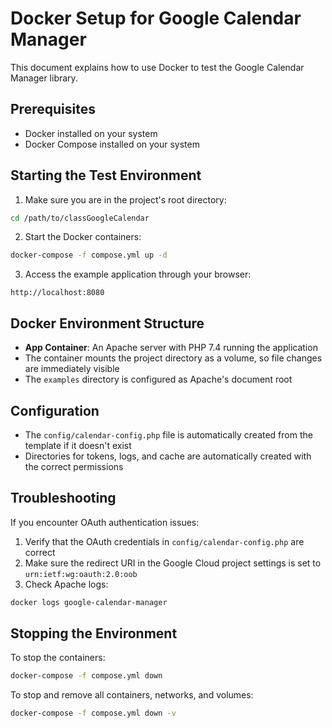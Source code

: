 # Docker Setup for Google Calendar Manager

This document explains how to use Docker to test the Google Calendar Manager library.

## Prerequisites

- Docker installed on your system
- Docker Compose installed on your system

## Starting the Test Environment

1. Make sure you are in the project's root directory:

```bash
cd /path/to/classGoogleCalendar
```

2. Start the Docker containers:

```bash
docker-compose -f compose.yml up -d
```

3. Access the example application through your browser:

```
http://localhost:8080
```

## Docker Environment Structure

- **App Container**: An Apache server with PHP 7.4 running the application
- The container mounts the project directory as a volume, so file changes are immediately visible
- The `examples` directory is configured as Apache's document root

## Configuration

- The `config/calendar-config.php` file is automatically created from the template if it doesn't exist
- Directories for tokens, logs, and cache are automatically created with the correct permissions

## Troubleshooting

If you encounter OAuth authentication issues:

1. Verify that the OAuth credentials in `config/calendar-config.php` are correct
2. Make sure the redirect URI in the Google Cloud project settings is set to `urn:ietf:wg:oauth:2.0:oob`
3. Check Apache logs:

```bash
docker logs google-calendar-manager
```

## Stopping the Environment

To stop the containers:

```bash
docker-compose -f compose.yml down
```

To stop and remove all containers, networks, and volumes:

```bash
docker-compose -f compose.yml down -v
